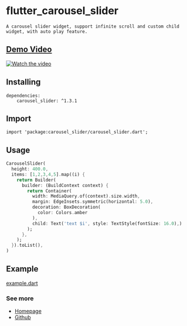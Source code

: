 # flutter_carousel_slider

    A carousel slider widget, support infinite scroll and custom child widget, with auto play feature.

## [Demo Video](https://youtu.be/BxAVd4h-8oY)
[![Watch the video](https://img.youtube.com/vi/BxAVd4h-8oY/maxresdefault.jpg)](https://youtu.be/BxAVd4h-8oY)

## Installing
    dependencies:    
        carousel_slider: ^1.3.1

## Import
    import 'package:carousel_slider/carousel_slider.dart';

## Usage
```dart
CarouselSlider(
  height: 400.0,
  items: [1,2,3,4,5].map((i) {
    return Builder(
      builder: (BuildContext context) {
        return Container(
          width: MediaQuery.of(context).size.width,
          margin: EdgeInsets.symmetric(horizontal: 5.0),
          decoration: BoxDecoration(
            color: Colors.amber
          ),
          child: Text('text $i', style: TextStyle(fontSize: 16.0),)
        );
      },
    );
  }).toList(),
)
```
## Example
[example.dart](https://youtu.be/BxAVd4h-8oY)

### See more
- [Homepage](https://kingpesdev.firebaseapp.com/)
- [Github](https://github.com/kingpes) 
